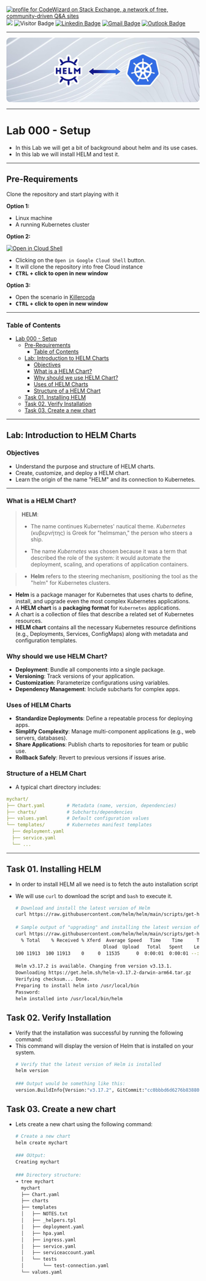 
<a href="https://stackoverflow.com/users/1755598"><img src="https://stackexchange.com/users/flair/1951642.png" width="208" height="58" alt="profile for CodeWizard on Stack Exchange, a network of free, community-driven Q&amp;A sites" title="profile for CodeWizard on Stack Exchange, a network of free, community-driven Q&amp;A sites"></a>
<a href="https://github.com/nirgeier/AnsibleLabs/actions/workflows/000-build-lab-images.yaml"><img src="https://img.shields.io/github/actions/workflow/status/nirgeier/AnsibleLabs/000-build-lab-images.yaml?branch=main&style=flat" style="height: 20px;"></a> ![Visitor Badge](https://visitor-badge.laobi.icu/badge?page_id=nirgeier) [![Linkedin Badge](https://img.shields.io/badge/-nirgeier-blue?style=flat&logo=Linkedin&logoColor=white&link=https://www.linkedin.com/in/nirgeier/)](https://www.linkedin.com/in/nirgeier/) [![Gmail Badge](https://img.shields.io/badge/-nirgeier@gmail.com-fcc624?style=plastic&logo=Gmail&logoColor=red&link=mailto:nirgeier@gmail.com)](mailto:nirgeier@gmail.com) [![Outlook Badge](https://img.shields.io/badge/-nirg@codewizard.co.il-fcc624?style=plastic&logo=microsoftoutlook&logoColor=blue&link=mailto:nirg@codewizard.co.il)](mailto:nirg@codewizard.co.il)

---

![](../../resources/images/helm-k8s-lab.png)

---

# Lab 000 - Setup

- In this Lab we will get a bit of background about helm and its use cases.
- In this lab we will install HELM and test it.

---

## Pre-Requirements

Clone the repository and start playing with it

**Option 1:**
  - Linux machine
  - A running Kubernetes cluster

**Option 2:** 

  [![Open in Cloud Shell](https://gstatic.com/cloudssh/images/open-btn.svg)](https://console.cloud.google.com/cloudshell/editor?cloudshell_git_repo=https://github.com/nirgeier/HelmLabs)
  
  - Clicking on the `Open in Google Cloud Shell` button.
  - It will clone the repository into free Cloud instance
  - **<kbd>CTRL</kbd> + click to open in new window** 

**Option 3:** 
  - Open the scenario in [Killercoda](https://killercoda.com/kubernetes/scenario/playground)
  - **<kbd>CTRL</kbd> + click to open in new window** 

---

### Table of Contents

- [Lab 000 - Setup](#lab-000---setup)
  - [Pre-Requirements](#pre-requirements)
    - [Table of Contents](#table-of-contents)
  - [Lab: Introduction to HELM Charts](#lab-introduction-to-helm-charts)
    - [Objectives](#objectives)
    - [What is a HELM Chart?](#what-is-a-helm-chart)
    - [Why should we use HELM Chart?](#why-should-we-use-helm-chart)
    - [Uses of HELM Charts](#uses-of-helm-charts)
    - [Structure of a HELM Chart](#structure-of-a-helm-chart)
  - [Task 01. Installing HELM](#task-01-installing-helm)
  - [Task 02. Verify Installation](#task-02-verify-installation)
  - [Task 03. Create a new chart](#task-03-create-a-new-chart)

---
## Lab: Introduction to HELM Charts

### Objectives

  - Understand the purpose and structure of HELM charts.
  - Create, customize, and deploy a HELM chart.
  - Learn the origin of the name "HELM" and its connection to Kubernetes.

---

### What is a HELM Chart?

  > **HELM**:  
  > - The name continues Kubernetes' nautical theme. *Kubernetes* (κυβερνήτης) is Greek for "helmsman," the person who steers a ship.   
  > 
  > - The name *Kubernetes* was chosen because it was a term that described the role of the system: it would automate the deployment, scaling, and operations of application containers.

  > - **Helm** refers to the steering mechanism, positioning the tool as the "helm" for Kubernetes clusters.
  - **Helm** is a package manager for Kubernetes that uses charts to define, install, and upgrade even the most complex Kubernetes applications.
  - A **HELM chart** is a **packaging format** for `Kubernetes` applications. 
  - A chart is a collection of files that describe a related set of Kubernetes resources.
  -  **HELM chart** contains all the necessary Kubernetes resource definitions (e.g., Deployments, Services, ConfigMaps) along with metadata and configuration templates. 
  
### Why should we use HELM Chart?

  - **Deployment**: Bundle all components into a single package.
  - **Versioning**: Track versions of your application.
  - **Customization**: Parameterize configurations using variables.
  - **Dependency Management**: Include subcharts for complex apps.

### Uses of HELM Charts
  
  - **Standardize Deployments**: Define a repeatable process for deploying apps.
  - **Simplify Complexity**: Manage multi-component applications (e.g., web servers, databases).
  - **Share Applications**: Publish charts to repositories for team or public use.
  - **Rollback Safely**: Revert to previous versions if issues arise.

### Structure of a HELM Chart
  
  - A typical chart directory includes:

  ```yaml
  mychart/
  ├── Chart.yaml        # Metadata (name, version, dependencies)
  ├── charts/           # Subcharts/dependencies
  ├── values.yaml       # Default configuration values
  └── templates/        # Kubernetes manifest templates
    ├── deployment.yaml
    ├── service.yaml
    └── ...
  ```

---

## Task 01. Installing HELM

  - In order to install HELM all we need is to fetch the auto installation script
  - We will use `curl` to download the script and `bash` to execute it.
    
    ```sh
    # Download and install the latest version of Helm
    curl https://raw.githubusercontent.com/helm/helm/main/scripts/get-helm-3 | bash
    
    # Sample output of "upgrading" and installing the latest version of HELM
    curl https://raw.githubusercontent.com/helm/helm/main/scripts/get-helm-3 | bash
      % Total    % Received % Xferd  Average Speed   Time    Time     Time  Current
                                    Dload  Upload   Total   Spent    Left  Speed
    100 11913  100 11913    0     0  11535      0  0:00:01  0:00:01 --:--:-- 11543
  
    Helm v3.17.2 is available. Changing from version v3.13.1.
    Downloading https://get.helm.sh/helm-v3.17.2-darwin-arm64.tar.gz
    Verifying checksum... Done.
    Preparing to install helm into /usr/local/bin
    Password:
    helm installed into /usr/local/bin/helm
    ```

## Task 02. Verify Installation

  - Verify that the installation was successful by running the following command:
  - This command will display the version of Helm that is installed on your system.
    ```sh
    # Verify that the latest version of Helm is installed
    helm version

    ### Output would be something like this:
    version.BuildInfo{Version:"v3.17.2", GitCommit:"cc0bbbd6d6276b83880042c1ecb34087e84d41eb", GitTreeState:"clean", GoVersion:"go1.24.1"}
    ```

## Task 03. Create a new chart

  - Lets create a new chart using the following command:
    ```sh
    # Create a new chart
    helm create mychart

    ### OUtput: 
    Creating mychart

    ### Directory structure:
    ➜ tree mychart 
      mychart
      ├── Chart.yaml
      ├── charts
      ├── templates
      │   ├── NOTES.txt
      │   ├── _helpers.tpl
      │   ├── deployment.yaml
      │   ├── hpa.yaml
      │   ├── ingress.yaml
      │   ├── service.yaml
      │   ├── serviceaccount.yaml
      │   └── tests
      │       └── test-connection.yaml
      └── values.yaml
    ```
